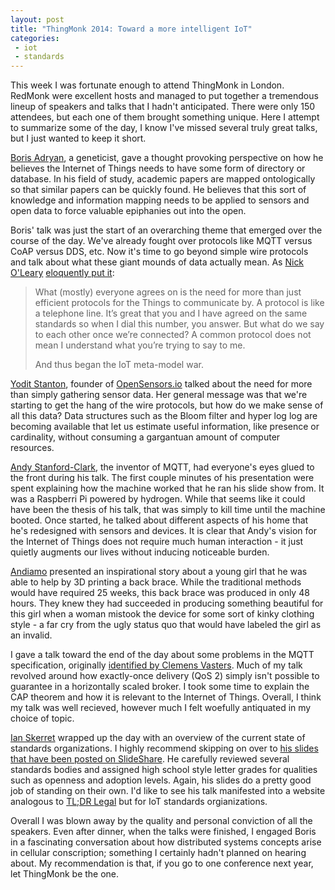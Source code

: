 ```yaml
---
layout: post
title: "ThingMonk 2014: Toward a more intelligent IoT"
categories:
 - iot
 - standards
---
```


This week I was fortunate enough to attend ThingMonk in London. RedMonk were excellent hosts and managed to put together a tremendous lineup of speakers and talks that I hadn't anticipated. There were only 150 attendees, but each one of them brought something unique. Here I attempt to summarize some of the day, I know I've missed several truly great talks, but I just wanted to  keep it short.

[Boris Adryan][3], a geneticist, gave a thought provoking perspective on how he believes the Internet of Things needs to have some form of directory or database. In his field of study, academic papers are mapped ontologically so that similar papers can be quickly found. He believes that this sort of knowledge and information mapping needs to be applied to sensors and open data to force valuable epiphanies out into the open.

Boris' talk was just the start of an overarching theme that emerged over the course of the day. We've already fought over protocols like MQTT versus CoAP versus DDS, etc. Now it's time to go beyond simple wire protocols and talk about what these giant mounds of data actually mean. As [Nick O'Leary][1] [eloquently put it][2]:

> What (mostly) everyone agrees on is the need for more than just efficient protocols for the Things to communicate by. A protocol is like a telephone line. It’s great that you and I have agreed on the same standards so when I dial this number, you answer. But what do we say to each other once we’re connected? A common protocol does not mean I understand what you’re trying to say to me.
>
> And thus began the IoT meta-model war.

[Yodit Stanton][4], founder of [OpenSensors.io][5] talked about the need for more than simply gathering sensor data. Her general message was that we're starting to get the hang of the wire protocols, but how do we make sense of all this data? Data structures  such as the Bloom filter and hyper log log are becoming available that let us estimate useful information, like presence or cardinality, without consuming a gargantuan amount of computer resources.

[Andy Stanford-Clark][10], the inventor of MQTT, had everyone's eyes glued to the front during his talk. The first couple minutes of his presentation were spent explaining how the machine worked that he ran his slide show from. It was a Raspberri Pi powered by hydrogen. While that seems like it could have been the thesis of his talk, that was simply to kill time until the machine booted. Once started, he talked about different aspects of his home that he's redesigned with sensors and devices. It is clear that Andy's vision for the Internet of Things does not require much human interaction - it just quietly augments our lives without inducing noticeable burden.

[Andiamo][11] presented an inspirational story about a young girl that he was able to help by 3D printing a back brace. While the traditional methods would have required 25 weeks, this back brace was produced in only 48 hours. They knew they had succeeded in producing something beautiful for this girl when a woman mistook the device for some sort of kinky clothing style - a far cry from the ugly status quo that would have labeled the girl as an invalid.

I gave a talk toward the end of the day about some problems in the MQTT specification, originally [identified by Clemens Vasters][6]. Much of my talk revolved around how exactly-once delivery (QoS 2) simply isn't possible to guarantee in a horizontally scaled broker. I took some time to explain the CAP theorem and how it is relevant to the Internet of Things. Overall, I think my talk was well recieved, however much I felt woefully antiquated in my choice of topic.

[Ian Skerret][7] wrapped up the day with an overview of the current state of standards organizations. I highly recommend skipping on over to [his slides that have been posted on SlideShare][8]. He carefully reviewed several standards bodies and assigned high school style letter grades for qualities such as openness and adoption levels. Again, his slides do a pretty good job of standing on their own. I'd like to see his talk manifested into a website analogous to [TL;DR Legal][9] but for IoT standards orgianizations.

Overall I was blown away by the quality and personal conviction of all the speakers. Even after dinner, when the talks were finished, I engaged Boris in a fascinating conversation about how distributed systems concepts arise in cellular conscription; something I certainly hadn't planned on hearing about. My recommendation is that, if you go to one conference next year, let ThingMonk be the one.



 [1]: https://twitter.com/knolleary
 [2]: http://knolleary.net/2014/12/04/a-conversational-internet-of-things-thingmonk-talk/
 [3]: https://twitter.com/borisadryan
 [4]: https://twitter.com/yoditstanton
 [5]: http://www.slideshare.net/kellogh/thing-monk-improvemqtt
 [6]: http://vasters.com/clemensv/2014/06/02/MQTT+An+Implementers+Perspective.aspx
 [7]: https://twitter.com/ianskerrett
 [8]: http://www.slideshare.net/IanSkerrett/abc-of-iot-consortium
 [9]: https://tldrlegal.com/
 [10]: https://twitter.com/andysc
 [11]: https://twitter.com/andiamohq